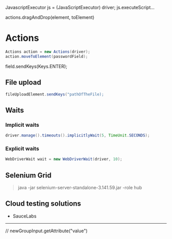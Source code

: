 

JavascriptExecutor js = (JavaScriptExecutor) driver;
js.executeScript...

actions.dragAndDrop(element, toElement)

# Actions


```java
Actions action = new Actions(driver);
action.moveToElement(passwordField);
```

field.sendKeys(Keys.ENTER);

## File upload

```java
fileUploadElement.sendKeys("pathOfTheFile);
```

## Waits

### Implicit waits

```java
driver.manage().timeouts().implicitlyWait(5, TimeUnit.SECONDS);
```

### Explicit waits

```java
WebDriverWait wait = new WebDriverWait(driver, 10);
```


## Selenium Grid

> java -jar selenium-server-standalone-3.141.59.jar -role hub


## Cloud testing solutions

* SauceLabs


---


// newGroupInput.getAttribute("value")
